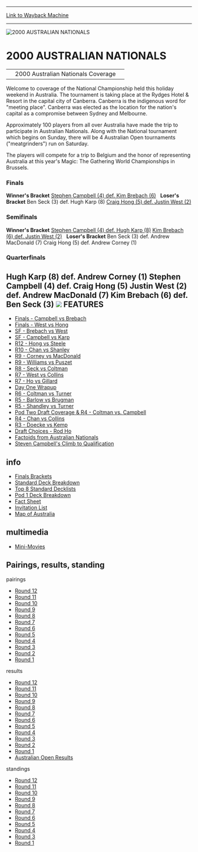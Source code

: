 
---
[Link to Wayback Machine](https://web.archive.org/web/20160228035722/http://magic.wizards.com/en/events/coverage/ausnat00)

[_metadata_:description]:- "2000 Australian Nationals Coverage"
[_metadata_:generator]:- "Drupal 7 (http://drupal.org)"
[_metadata_:node]:- "948866"
[_metadata_:source]:- "div-block-system-main"
[_metadata_:title]:- "2000 AUSTRALIAN NATIONALS"
[_metadata_:wayback_capture_timestamp]:- "2016-02-28 03:57:22"
[_metadata_:wayback_raw_url]:- "https://web.archive.org/web/20160228035722id_/http://magic.wizards.com/en/events/coverage/ausnat00"
[_metadata_:wayback_url]:- "http://magic.wizards.com/en/events/coverage/ausnat00"
---







![2000 AUSTRALIAN NATIONALS](https://media.magic.wizards.com/images/banner/large_1_4.jpg)





2000 AUSTRALIAN NATIONALS
=========================














|  |  |  |
| --- | --- | --- |
|  | 2000 Australian Nationals Coverage |  |

Welcome to coverage of the National Championship held this holiday weekend in Australia. The tournament is taking place at the Rydges Hotel & Resort in the capital city of Canberra. Canberra is the indigenous word for "meeting place". Canberra was elected as the location for the nation's capital as a compromise between Sydney and Melbourne.


Approximately 100 players from all over Australia have made the trip to participate in Australian Nationals. Along with the National tournament which begins on Sunday, there will be 4 Australian Open tournaments ("meatgrinders") run on Saturday.


The players will compete for a trip to Belgium and the honor of representing Australia at this year's Magic: The Gathering World Championships in Brussels.


### Finals


**Winner's Bracket**
[Stephen Campbell (4) def. Kim Brebach (6)](http://archive.wizards.com/eventarticle.asp?event=AUSNAT00&name=937feature20)
 
**Loser's Bracket**
Ben Seck (3) def. Hugh Karp (8)
[Craig Hong (5) def. Justin West (2)](http://archive.wizards.com/eventarticle.asp?event=AUSNAT00&name=938feature19)
### Semifinals


**Winner's Bracket**
[Stephen Campbell (4) def. Hugh Karp (8)](http://archive.wizards.com/eventarticle.asp?event=AUSNAT00&name=940feature17)
[Kim Brebach (6) def. Justin West (2)](http://archive.wizards.com/eventarticle.asp?event=AUSNAT00&name=939feature18)
 
**Loser's Bracket**
Ben Seck (3) def. Andrew MacDonald (7)
Craig Hong (5) def. Andrew Corney (1)
### Quarterfinals


Hugh Karp (8) def. Andrew Corney (1)
Stephen Campbell (4) def. Craig Hong (5)
Justin West (2) def. Andrew MacDonald (7)
Kim Brebach (6) def. Ben Seck (3)
![](https://media.magic.wizards.com/image_legacy_migration/sideboard/AUSNAT00/images/top4.jpg)
FEATURES
--------


* [Finals - Campbell vs Brebach](/en/articles/archive/feature/finals-stephen-campbell-vs-kim-brebach-2015-12-16)
* [Finals - West vs Hong](/en/articles/archive/feature/finals-losers-bracket-justin-west-vs-craig-hong-2015-12-16)
* [SF - Brebach vs West](/en/articles/archive/feature/semifinals-kim-brebach-vs-justin-west-2015-12-16)
* [SF - Campbell vs Karp](/en/articles/archive/feature/semifinals-stephen-campbell-vs-hugh-karp-2015-12-16)
* [R12 - Hong vs Steele](/en/articles/archive/feature/round-12-feature-match-craig-hong-vs-wayne-steele-2015-12-16)
* [R10 - Chan vs Shanley](/en/articles/archive/feature/round-10-feature-match-jon-chan-vs-glenn-shanley-2015-12-16)
* [R9 - Corney vs MacDonald](/en/articles/archive/feature/round-9-feature-match-andrew-corney-vs-andrew-macdonald-2015-12-16)
* [R9 - Williams vs Puszet](/en/articles/archive/feature/round-9-feature-match-darren-williams-vs-jarron-puszet-2015-12-16)
* [R8 - Seck vs Coltman](/en/articles/archive/feature/round-8-feature-match-ben-seck-vs-dane-coltman-2015-12-16)
* [R7 - West vs Collins](/en/articles/archive/feature/round-7-feature-match-justin-west-vs-lenny-collins-2015-12-16)
* [R7 - Ho vs Gillard](/en/articles/archive/feature/round-7-feature-match-rod-ho-vs-stu-gillard-2015-12-16)
* [Day One Wrapup](/en/articles/archive/feature/australian-nationals-2000-day-one-wrapup-2015-12-16)
* [R6 - Coltman vs Turner](/en/articles/archive/feature/round-6-feature-match-dane-coltman-vs-dan-turner-2015-12-16)
* [R5 - Barlow vs Brugman](/en/articles/archive/feature/round-5-feature-match-russel-barlow-vs-john-brugman-2015-12-16)
* [R5 - Shandley vs Turner](/en/articles/archive/feature/round-5-feature-match-glenn-shandley-vs-dan-turner-2015-12-16)
* [Pod Two Draft Coverage & R4 - Coltman vs. Campbell](/en/articles/archive/feature/pod-two-draft-coverage-round-4-feature-match-dane-coltman-vs-stephen)
* [R4 - Chan vs Collins](/en/articles/archive/feature/round-4-feature-match-jon-chan-vs-lenny-collins-2015-12-16)
* [R3 - Doecke vs Kemp](/en/articles/archive/feature/round-3-feature-match-michael-doecke-1-1-vs-adam-kemp-1-1-2015-12-16)
* [Draft Choices - Rod Ho](/en/articles/archive/feature/draft-choices-rod-ho-2015-12-16)
* [Factoids from Australian Nationals](/en/articles/archive/feature/factoids-australian-nationals-2015-12-16)
* [Steven Campbell's Climb to Qualification](/en/articles/archive/feature/steven-campbells-climb-qualification-2015-12-16)


info
----


* [Finals Brackets](/en/articles/archive/feature/ausnat00-935brackets-2015-12-16)
* [Standard Deck Breakdown](/en/articles/archive/feature/ausnat00-936deckbreakdown2-2015-12-16)
* [Top 8 Standard Decklists](/en/articles/archive/feature/australian-nationals-2000-top-8-standard-decklists-2015-12-16)
* [Pod 1 Deck Breakdown](/en/articles/archive/feature/ausnat00-989deckbreakdown1-2015-12-16)
* [Fact Sheet](/en/articles/archive/feature/2000-australian-national-championship-fact-sheet-2015-12-16)
* [Invitation List](/en/articles/archive/feature/2000-australian-national-championship-invitation-list-2015-12-16)
* [Map of Australia](/en/articles/archive/feature/map-australia-2015-12-16)


multimedia
----------


* [Mini-Movies](/en/articles/archive/feature/mini-movies-2000-australian-nationals-2015-12-16)


Pairings, results, standing
---------------------------



pairings


* [Round 12](/en/articles/archive/feature/australian-nationals-round-12-pairings-2015-12-16)
* [Round 11](/en/articles/archive/feature/australian-nationals-round-11-pairings-2015-12-16)
* [Round 10](/en/articles/archive/feature/australian-nationals-round-10-pairings-2015-12-16)
* [Round 9](/en/articles/archive/feature/australian-nationals-round-9-pairings-2015-12-16)
* [Round 8](/en/articles/archive/feature/australian-nationals-round-8-pairings-2015-12-16)
* [Round 7](/en/articles/archive/feature/australian-nationals-round-7-pairings-2015-12-16)
* [Round 6](/en/articles/archive/feature/australian-nationals-round-6-pairings-2015-12-16)
* [Round 5](/en/articles/archive/feature/australian-nationals-round-5-pairings-2015-12-16)
* [Round 4](/en/articles/archive/feature/australian-nationals-round-4-pairings-2015-12-16)
* [Round 3](/en/articles/archive/feature/australian-nationals-round-3-pairings-2015-12-16)
* [Round 2](/en/articles/archive/feature/australian-nationals-round-2-pairings-2015-12-16)
* [Round 1](/en/articles/archive/feature/australian-nationals-round-1-pairings-2015-12-16)


results


* [Round 12](/en/articles/archive/feature/australian-nationals-round-12-results-2015-12-16)
* [Round 11](/en/articles/archive/feature/australian-nationals-round-11-results-2015-12-16)
* [Round 10](/en/articles/archive/feature/australian-nationals-round-10-results-2015-12-16)
* [Round 9](/en/articles/archive/feature/australian-nationals-round-9-results-2015-12-16)
* [Round 8](/en/articles/archive/feature/australian-nationals-round-8-results-2015-12-16)
* [Round 7](/en/articles/archive/feature/australian-nationals-round-7-results-2015-12-16)
* [Round 6](/en/articles/archive/feature/australian-nationals-round-6-results-2015-12-16)
* [Round 5](/en/articles/archive/feature/australian-nationals-round-5-results-2015-12-16)
* [Round 4](/en/articles/archive/feature/australian-nationals-round-4-results-2015-12-16)
* [Round 3](/en/articles/archive/feature/australian-nationals-round-3-results-2015-12-16)
* [Round 2](/en/articles/archive/feature/australian-nationals-round-2-results-2015-12-16)
* [Round 1](/en/articles/archive/feature/australian-nationals-round-1-results-2015-12-16)
* [Australian Open Results](/en/articles/archive/feature/australian-open-results-2015-12-16)


standings


* [Round 12](/en/articles/archive/feature/australian-nationals-round-12-standings-2015-12-16)
* [Round 11](/en/articles/archive/feature/australian-nationals-round-11-standings-2015-12-16)
* [Round 10](/en/articles/archive/feature/australian-nationals-round-10-standings-2015-12-16)
* [Round 9](/en/articles/archive/feature/australian-nationals-round-9-standings-2015-12-16)
* [Round 8](/en/articles/archive/feature/australian-nationals-round-8-standings-2015-12-16)
* [Round 7](/en/articles/archive/feature/australian-nationals-round-7-standings-2015-12-16)
* [Round 6](/en/articles/archive/feature/australian-nationals-round-6-standings-2015-12-16)
* [Round 5](/en/articles/archive/feature/australian-nationals-round-5-standings-2015-12-16)
* [Round 4](/en/articles/archive/feature/australian-nationals-round-4-standings-2015-12-16)
* [Round 3](/en/articles/archive/feature/australian-nationals-round-3-standings-2015-12-16)
* [Round 1](/en/articles/archive/feature/australian-nationals-round-1-standings-2015-12-16-0)



 

